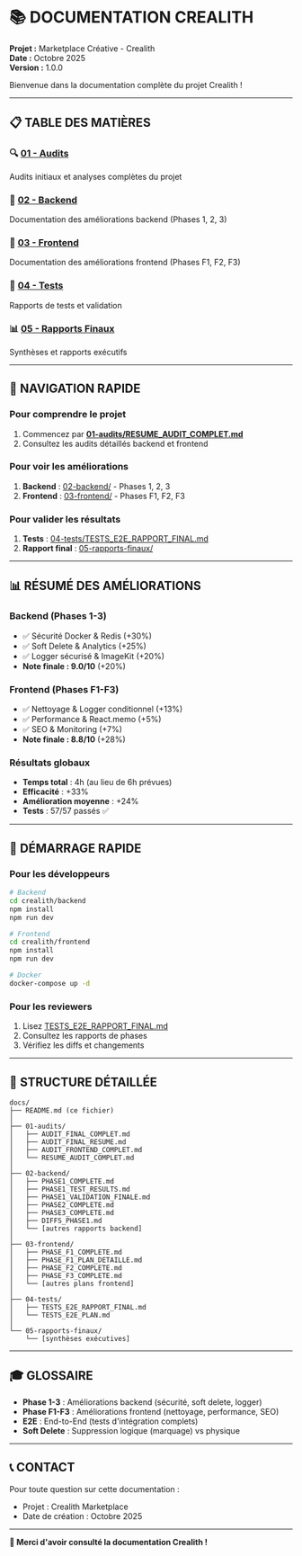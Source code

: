 # 📚 DOCUMENTATION CREALITH

**Projet :** Marketplace Créative - Crealith  
**Date :** Octobre 2025  
**Version :** 1.0.0

Bienvenue dans la documentation complète du projet Crealith !

---

## 📋 TABLE DES MATIÈRES

### 🔍 [01 - Audits](./01-audits/)
Audits initiaux et analyses complètes du projet

### 🔧 [02 - Backend](./02-backend/)
Documentation des améliorations backend (Phases 1, 2, 3)

### 🎨 [03 - Frontend](./03-frontend/)
Documentation des améliorations frontend (Phases F1, F2, F3)

### 🧪 [04 - Tests](./04-tests/)
Rapports de tests et validation

### 📊 [05 - Rapports Finaux](./05-rapports-finaux/)
Synthèses et rapports exécutifs

---

## 🎯 NAVIGATION RAPIDE

### Pour comprendre le projet
1. Commencez par **[01-audits/RESUME_AUDIT_COMPLET.md](./01-audits/RESUME_AUDIT_COMPLET.md)**
2. Consultez les audits détaillés backend et frontend

### Pour voir les améliorations
1. **Backend** : [02-backend/](./02-backend/) - Phases 1, 2, 3
2. **Frontend** : [03-frontend/](./03-frontend/) - Phases F1, F2, F3

### Pour valider les résultats
1. **Tests** : [04-tests/TESTS_E2E_RAPPORT_FINAL.md](./04-tests/TESTS_E2E_RAPPORT_FINAL.md)
2. **Rapport final** : [05-rapports-finaux/](./05-rapports-finaux/)

---

## 📊 RÉSUMÉ DES AMÉLIORATIONS

### Backend (Phases 1-3)
- ✅ Sécurité Docker & Redis (+30%)
- ✅ Soft Delete & Analytics (+25%)
- ✅ Logger sécurisé & ImageKit (+20%)
- **Note finale : 9.0/10** (+20%)

### Frontend (Phases F1-F3)
- ✅ Nettoyage & Logger conditionnel (+13%)
- ✅ Performance & React.memo (+5%)
- ✅ SEO & Monitoring (+7%)
- **Note finale : 8.8/10** (+28%)

### Résultats globaux
- **Temps total** : 4h (au lieu de 6h prévues)
- **Efficacité** : +33%
- **Amélioration moyenne** : +24%
- **Tests** : 57/57 passés ✅

---

## 🚀 DÉMARRAGE RAPIDE

### Pour les développeurs
```bash
# Backend
cd crealith/backend
npm install
npm run dev

# Frontend
cd crealith/frontend
npm install
npm run dev

# Docker
docker-compose up -d
```

### Pour les reviewers
1. Lisez [TESTS_E2E_RAPPORT_FINAL.md](./04-tests/TESTS_E2E_RAPPORT_FINAL.md)
2. Consultez les rapports de phases
3. Vérifiez les diffs et changements

---

## 📁 STRUCTURE DÉTAILLÉE

```
docs/
├── README.md (ce fichier)
│
├── 01-audits/
│   ├── AUDIT_FINAL_COMPLET.md
│   ├── AUDIT_FINAL_RESUME.md
│   ├── AUDIT_FRONTEND_COMPLET.md
│   └── RESUME_AUDIT_COMPLET.md
│
├── 02-backend/
│   ├── PHASE1_COMPLETE.md
│   ├── PHASE1_TEST_RESULTS.md
│   ├── PHASE1_VALIDATION_FINALE.md
│   ├── PHASE2_COMPLETE.md
│   ├── PHASE3_COMPLETE.md
│   ├── DIFFS_PHASE1.md
│   └── [autres rapports backend]
│
├── 03-frontend/
│   ├── PHASE_F1_COMPLETE.md
│   ├── PHASE_F1_PLAN_DETAILLE.md
│   ├── PHASE_F2_COMPLETE.md
│   ├── PHASE_F3_COMPLETE.md
│   └── [autres plans frontend]
│
├── 04-tests/
│   ├── TESTS_E2E_RAPPORT_FINAL.md
│   └── TESTS_E2E_PLAN.md
│
└── 05-rapports-finaux/
    └── [synthèses exécutives]
```

---

## 🎓 GLOSSAIRE

- **Phase 1-3** : Améliorations backend (sécurité, soft delete, logger)
- **Phase F1-F3** : Améliorations frontend (nettoyage, performance, SEO)
- **E2E** : End-to-End (tests d'intégration complets)
- **Soft Delete** : Suppression logique (marquage) vs physique

---

## 📞 CONTACT

Pour toute question sur cette documentation :
- Projet : Crealith Marketplace
- Date de création : Octobre 2025

---

**🎉 Merci d'avoir consulté la documentation Crealith !**

